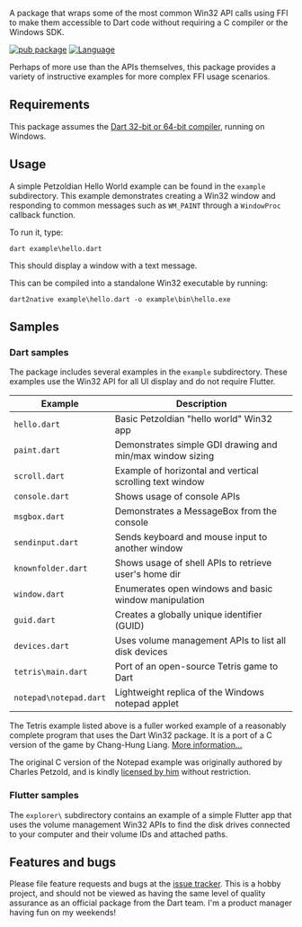 A package that wraps some of the most common Win32 API calls using FFI to make
them accessible to Dart code without requiring a C compiler or the Windows SDK.

[![pub package](https://img.shields.io/pub/v/win32.svg)](https://pub.dev/packages/win32)
[![Language](https://img.shields.io/badge/language-Dart-blue.svg)](https://dart.dev)

Perhaps of more use than the APIs themselves, this package provides a variety of
instructive examples for more complex FFI usage scenarios.

## Requirements

This package assumes the [Dart 32-bit or 64-bit compiler](https://dart.dev/get-dart),
running on Windows.

## Usage

A simple Petzoldian Hello World example can be found in the `example`
subdirectory. This example demonstrates creating a Win32 window and responding
to common messages such as `WM_PAINT` through a `WindowProc` callback function.

To run it, type:

```
dart example\hello.dart
```

This should display a window with a text message.

This can be compiled into a standalone Win32 executable by running:

```
dart2native example\hello.dart -o example\bin\hello.exe
```

## Samples

### Dart samples

The package includes several examples in the `example` subdirectory. These
examples use the Win32 API for all UI display and do not require Flutter.

| Example            | Description                                               |
| ------------------ | --------------------------------------------------------- |
| `hello.dart`       | Basic Petzoldian "hello world" Win32 app                  |
| `paint.dart`       | Demonstrates simple GDI drawing and min/max window sizing |
| `scroll.dart`      | Example of horizontal and vertical scrolling text window  |
| `console.dart`     | Shows usage of console APIs                               |
| `msgbox.dart`      | Demonstrates a MessageBox from the console                |
| `sendinput.dart`   | Sends keyboard and mouse input to another window          |
| `knownfolder.dart` | Shows usage of shell APIs to retrieve user's home dir     |
| `window.dart`      | Enumerates open windows and basic window manipulation     |
| `guid.dart`        | Creates a globally unique identifier (GUID)               |
| `devices.dart`     | Uses volume management APIs to list all disk devices      |
| `tetris\main.dart` | Port of an open-source Tetris game to Dart                |
| `notepad\notepad.dart` | Lightweight replica of the Windows notepad applet     |

The Tetris example listed above is a fuller worked example of a reasonably
complete program that uses the Dart Win32 package. It is a port of a C version
of the game by Chang-Hung Liang. [More information...](tetris/README.md)

The original C version of the Notepad example was originally authored by Charles
Petzold, and is kindly [licensed by him](http://www.charlespetzold.com/faq.html)
without restriction.

### Flutter samples

The `explorer\` subdirectory contains an example of a simple Flutter app that
uses the volume management Win32 APIs to find the disk drives connected to your
computer and their volume IDs and attached paths.

## Features and bugs

Please file feature requests and bugs at the [issue tracker][tracker]. This
is a hobby project, and should not be viewed as having the same level of
quality assurance as an official package from the Dart team. I'm a product
manager having fun on my weekends!

[tracker]: http://github.com/timsneath/win32
